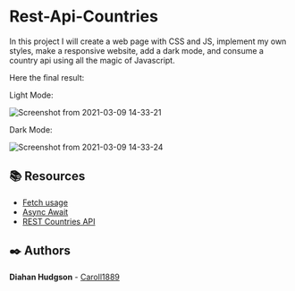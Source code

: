 # Rest-Api-Countries

In this project I will create a web page with CSS and JS, implement my own styles, make a responsive website, add a dark mode, and consume a country api using all the magic of Javascript. 

Here the final result:

Light Mode:

![Screenshot from 2021-03-09 14-33-21](https://user-images.githubusercontent.com/51680831/110527837-72fd4880-80e5-11eb-8199-142985727bee.png)

Dark Mode:  

![Screenshot from 2021-03-09 14-33-24](https://user-images.githubusercontent.com/51680831/110527912-8c9e9000-80e5-11eb-9ab2-46ee74ff6249.png)

## :books: Resources
* [Fetch usage](https://developer.mozilla.org/en-US/docs/Web/API/Fetch_API/Using_Fetch)
* [Async Await](https://developer.mozilla.org/en-US/docs/Web/JavaScript/Reference/Statements/async_function)
* [REST Countries API](https://restcountries.eu/)

## :black_nib: Authors
**Diahan Hudgson**  -  [Caroll1889](https://github.com/Caroll1889)